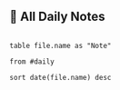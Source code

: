 ## 📅 All Daily Notes

```dataview

table file.name as "Note"

from #daily

sort date(file.name) desc
```

